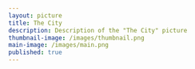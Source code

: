 ```yaml
---
layout: picture
title: The City
description: Description of the "The City" picture
thumbnail-image: /images/thumbnail.png
main-image: /images/main.png
published: true
---
```


